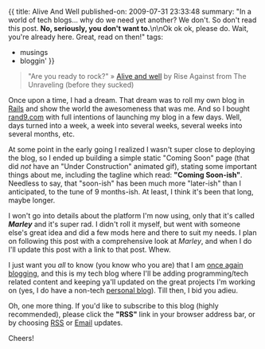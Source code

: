 {{
title: Alive And Well
published-on: 2009-07-31 23:33:48
summary: "In a world of tech blogs... why do we need yet another? We don't. So don't read this post. **No, seriously, you don't want to.**\n\nOk ok ok, please do. Wait, you're already here. Great, read on then!"
tags:
  - musings
  - bloggin'
}}

> "Are you ready to rock?" &raquo; [Alive and well][song] by Rise Against from The Unraveling (before they sucked)

Once upon a time, I had a dream. That dream was to roll my own blog in [Rails][rails] and show the world the awesomeness that was me. And so I bought [rand9.com][rand9] with full intentions of launching my blog in a few days. Well, days turned into a week, a week into several weeks, several weeks into several months, etc.

At some point in the early going I realized I wasn't super close to deploying the blog, so I ended up building a simple static "Coming Soon" page (that did *not* have an "Under Construction" animated gif), stating some important things about me, including the tagline which read: **"Coming Soon-ish"**. Needless to say, that "soon-ish" has been much more "later-ish" than I anticipated, to the tune of 9 months-ish. At least, I think it's been that long, maybe longer. 

I won't go into details about the platform I'm now using, only that it's called ***Marley*** and it's super rad. I didn't roll it myself, but went with someone else's great idea and did a few mods here and there to suit my needs. I plan on following this post with a comprehensive look at *Marley*, and when I do I'll update this post with a link to that post. Whew.

I just want you *all* to know (you know who you are) that I am [once again blogging][wp-post], and this is my tech blog where I'll be adding programming/tech related content and keeping ya'll updated on the great projects I'm working on (yes, I do have a non-tech [personal blog][personal-blog]). Till then, I bid you adieu.

Oh, one more thing. If you'd like to subscribe to this blog (highly recommended), please click the **"RSS"** link in your browser address bar, or by choosing [RSS][rss] or [Email][email] updates.

Cheers!

  [song]: http://tr.im/v1uv "Alive and well by Rise Against"
  [rails]: http://www.rubyonrails.org "Ruby on Rails"
  [rand9]: http://www.rand9.com "rand9 Technologies"
  [wp-post]: http://bjneilsen.wordpress.com/2009/07/18/just-to-complete-a-goal-people/ "Once again blogging: Just to complete a goal"
  [personal-blog]: http://bjneilsen.wordpress.com "Inspiration & Insight by BJ Neilsen"
  [rss]: http://feeds.feedburner.com/rand9 "Subscribe to our RSS Feed"
  [email]: http://feedburner.google.com/fb/a/mailverify?uri=rand9&amp;loc=en_US "Subscribe to Email Updates"
